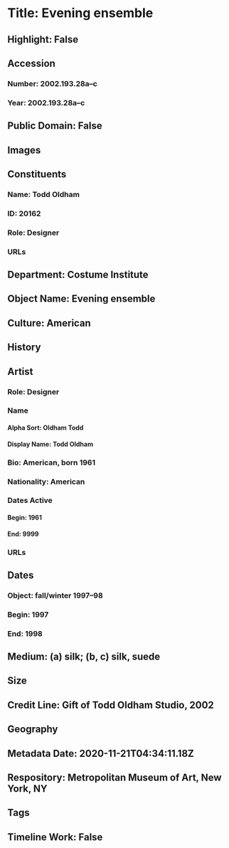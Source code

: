 # Title: Evening ensemble
## Highlight: False
## Accession
### Number: 2002.193.28a–c
### Year: 2002.193.28a–c
## Public Domain: False
## Images
## Constituents
### Name: Todd Oldham
### ID: 20162
### Role: Designer
### URLs
## Department: Costume Institute
## Object Name: Evening ensemble
## Culture: American
## History
## Artist
### Role: Designer
### Name
#### Alpha Sort: Oldham Todd
#### Display Name: Todd Oldham
### Bio: American, born 1961
### Nationality: American
### Dates Active
#### Begin: 1961
#### End: 9999
### URLs
## Dates
### Object: fall/winter 1997–98
### Begin: 1997
### End: 1998
## Medium: (a) silk; (b, c) silk, suede
## Size
## Credit Line: Gift of Todd Oldham Studio, 2002
## Geography
## Metadata Date: 2020-11-21T04:34:11.18Z
## Respository: Metropolitan Museum of Art, New York, NY
## Tags
## Timeline Work: False